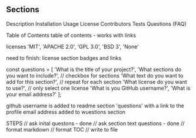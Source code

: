
## Sections


Description
Installation
Usage
License
Contributors
Tests
Questions (FAQ)

Table of Contents
table of contents - works with links

licenses
'MIT', 'APACHE 2.0', 'GPL 3.0', 'BSD 3', 'None'


need to finish: 
license section
    badges and links


const questions = [
    'What is the title of your project?',
    'What sections do you want to include?', // checkbox for sections
    'What text do you want to add for this section?', // repeat for each section
    'What license do you want to use?', // only select one license
    'What is you GitHub username?',
    'What is your email address?'
];


github username is added to readme section 'questions' with a link to the profile
email address added to wuestions section


STEPS
// ask inital questons          - done
// ask section text questions   - done
// format markdown
// format TOC
// write to file
